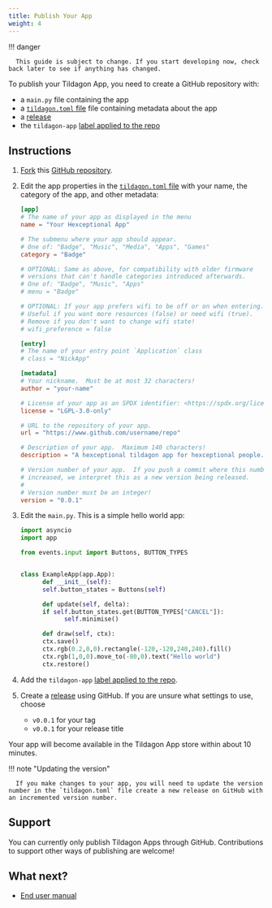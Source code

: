 ```yaml
---
title: Publish Your App
weight: 4
---
```


!!! danger

      This guide is subject to change. If you start developing now, check back later to see if anything has changed.

To publish your Tildagon App, you need to create a GitHub repository with:

- a `main.py` file containing the app
- a [`tildagon.toml` file](https://github.com/npentrel/tildagon-demo/blob/main/tildagon.toml) file containing metadata about the app
- a [release](https://docs.github.com/en/repositories/releasing-projects-on-github/managing-releases-in-a-repository#creating-a-release)
- the `tildagon-app` [label applied to the repo](https://docs.github.com/en/issues/using-labels-and-milestones-to-track-work/managing-labels#applying-a-label)

## Instructions

1. [Fork](https://docs.github.com/en/pull-requests/collaborating-with-pull-requests/working-with-forks/fork-a-repo) this [GitHub repository](https://github.com/hughrawlinson/tildagon-demo/).
2. Edit the app properties in the [`tildagon.toml` file](https://github.com/npentrel/tildagon-demo/blob/main/tildagon.toml) with your name, the category of the app, and other metadata:

      ```toml
      [app]
      # The name of your app as displayed in the menu
      name = "Your Hexceptional App"

      # The submenu where your app should appear.
      # One of: "Badge", "Music", "Media", "Apps", "Games"
      category = "Badge"

      # OPTIONAL: Same as above, for compatibility with older firmware
      # versions that can't handle categories introduced afterwards.
      # One of: "Badge", "Music", "Apps"
      # menu = "Badge"

      # OPTIONAL: If your app prefers wifi to be off or on when entering.
      # Useful if you want more resources (false) or need wifi (true).
      # Remove if you don't want to change wifi state!
      # wifi_preference = false

      [entry]
      # The name of your entry point `Application` class
      # class = "NickApp"

      [metadata]
      # Your nickname.  Must be at most 32 characters!
      author = "your-name"

      # License of your app as an SPDX identifier: <https://spdx.org/licenses/>
      license = "LGPL-3.0-only"

      # URL to the repository of your app.
      url = "https://www.github.com/username/repo"

      # Description of your app.  Maximum 140 characters!
      description = "A hexceptional tildagon app for hexceptional people."

      # Version number of your app.  If you push a commit where this number is
      # increased, we interpret this as a new version being released.
      #
      # Version number must be an integer!
      version = "0.0.1"
      ```

3. Edit the `main.py`. This is a simple hello world app:

      ```python
      import asyncio
      import app

      from events.input import Buttons, BUTTON_TYPES


      class ExampleApp(app.App):
            def __init__(self):
            self.button_states = Buttons(self)

            def update(self, delta):
            if self.button_states.get(BUTTON_TYPES["CANCEL"]):
                  self.minimise()

            def draw(self, ctx):
            ctx.save()
            ctx.rgb(0.2,0,0).rectangle(-120,-120,240,240).fill()
            ctx.rgb(1,0,0).move_to(-80,0).text("Hello world")
            ctx.restore()
      ```

4. Add the `tildagon-app` [label applied to the repo](https://docs.github.com/en/issues/using-labels-and-milestones-to-track-work/managing-labels#applying-a-label).

5. Create a [release](https://docs.github.com/en/repositories/releasing-projects-on-github/managing-releases-in-a-repository#creating-a-release) using GitHub. If you are unsure what settings to use, choose
      -  `v0.0.1` for your tag
      -  `v0.0.1` for your release title

Your app will become available in the Tildagon App store within about 10 minutes.

!!! note "Updating the version"

      If you make changes to your app, you will need to update the version number in the `tildagon.toml` file create a new release on GitHub with an incremented version number.

## Support

You can currently only publish Tildagon Apps through GitHub. Contributions to support other ways of publishing are welcome!

## What next?

<div class="grid cards" markdown>

- [End user manual](../using-the-badge/end-user-manual.md)

</div>

[simulator]: https://github.com/emfcamp/badge-2024-software/tree/main/sim

